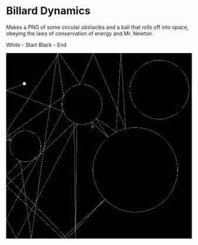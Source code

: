 # Billard Dynamics

Makes a PNG of some circular obstacles and a ball that rolls off into space, obeying the laws of conservation of energy and Mr. Newton.

White - Start
Black - End

![](ballPath.png)
